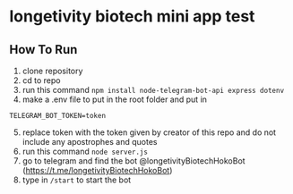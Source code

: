 # longetivity biotech mini app test
 
## How To Run
1. clone repository
2. cd to repo
3. run this command ```npm install node-telegram-bot-api express dotenv```
4. make a .env file to put in the root folder and put in
```
TELEGRAM_BOT_TOKEN=token
```
5. replace token with the token given by creator of this repo and do not include any apostrophes and quotes
6. run this command ```node server.js```
7. go to telegram and find the bot @longetivityBiotechHokoBot (https://t.me/longetivityBiotechHokoBot)
8. type in ```/start``` to start the bot